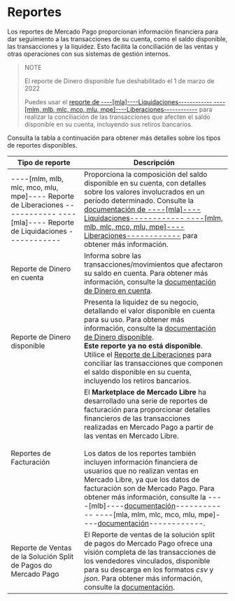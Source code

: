 # Reportes

Los reportes de Mercado Pago proporcionan información financiera para dar seguimiento a las transacciones de su cuenta, como el saldo disponible, las transacciones y la liquidez. Esto facilita la conciliación de las ventas y otras operaciones con sus sistemas de gestión internos.

> NOTE
>
> El reporte de Dinero disponible fue deshabilitado el 1 de marzo de 2022
>
> Puedes usar el [reporte de ----[mla]----Liquidaciones------------ ----[mlm, mlb, mlc, mco, mlu, mpe]----Liberaciones------------](https://www.mercadopago[FAKER][URL][DOMAIN]/developers/es/guides/additional-content/reports/released-money/introduction) para realizar la conciliación de las transacciones que afecten el saldo disponible en su cuenta, incluyendo sus retiros bancarios.

Consulta la tabla a continuación para obtener más detalles sobre los tipos de reportes disponibles.

| Tipo de reporte | Descripción |
|---|---|
| ----[mlm, mlb, mlc, mco, mlu, mpe]---- Reporte de Liberaciones ------------ ----[mla]---- Reporte de Liquidaciones ------------ | Proporciona la composición del saldo disponible en su cuenta, con detalles sobre los valores involucrados en un período determinado. Consulte la [documentación de ----[mla]----Liquidaciones------------ ----[mlm, mlb, mlc, mco, mlu, mpe]----Liberaciones------------](https://www.mercadopago.com[FAKER][URL][DOMAIN]/developers/es/guides/additional-content/reports/released-money/introduction) para obtener más información. |
| Reporte de Dinero en cuenta | Informa sobre las transacciones/movimientos que afectaron su saldo en cuenta. Para obtener más información, consulte la [documentación de Dinero en cuenta](https://www.mercadopago.com[FAKER][URL][DOMAIN]/developers/es/guides/additional-content/reports/account-money/introduction). |
| Reporte de Dinero disponible | Presenta la liquidez de su negocio, detallando el valor disponible en cuenta para su uso. Para obtener más información, consulte la [documentación de Dinero disponible](https://www.mercadopago.com[FAKER][URL][DOMAIN]/developers/es/guides/additional-content/reports/available-money/introduction).<br> **Este reporte ya no está disponible**. Utilice el [Reporte de Liberaciones](https://www.mercadopago.com[FAKER][URL][DOMAIN]/developers/es/guides/additional-content/reports/released-money/introduction) para conciliar las transacciones que componen el saldo disponible en su cuenta, incluyendo los retiros bancarios. |
| Reportes de Facturación | El **Marketplace de Mercado Libre** ha desarrollado una serie de reportes de facturación para proporcionar detalles financieros de las transacciones realizadas en Mercado Pago a partir de las ventas en Mercado Libre. <br><br>Los datos de los reportes también incluyen información financiera de usuarios que no realizan ventas en Mercado Libre, ya que los datos de facturación son de Mercado Pago. Para obtener más información, consulte la ----[mlb]----[documentación](https://developers.mercadolivre.com.br/pt_br/relatorios-de-faturamento)------------ ----[mla, mlm, mlc, mco, mlu, mpe]----[documentación](https://developers.mercadolibre[FAKER][URL][DOMAIN]/es_ar/reportes-de-facturacion)------------.|
| Reporte de Ventas de la Solución Split de Pagos do Mercado Pago | El Reporte de ventas de la solución split de pagos do Mercado Pago ofrece una visión completa de las transacciones de los vendedores vinculados, disponible para su descarga en los formatos _csv_ y _json_. Para obtener más información, consulte la [documentación](/developers/es/docs/checkout-pro/additional-content/reports/sales-report/introduction). |